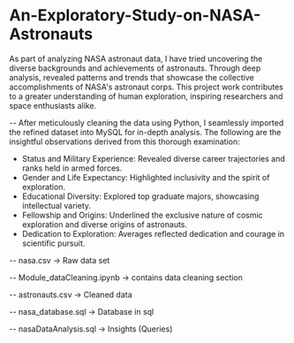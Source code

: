 # An-Exploratory-Study-on-NASA-Astronauts

As part of analyzing NASA astronaut data, I have tried uncovering the diverse backgrounds and achievements of astronauts. 
Through deep analysis, revealed patterns and trends that showcase the collective accomplishments of NASA's astronaut corps. 
This project work contributes to a greater understanding of human exploration, inspiring researchers and space enthusiasts alike.

-- After meticulously cleaning the data using Python, I seamlessly imported the refined dataset into MySQL for in-depth analysis. 
   The following are the insightful observations derived from this thorough examination:

* Status and Military Experience: Revealed diverse career trajectories and ranks held in armed forces.
* Gender and Life Expectancy: Highlighted inclusivity and the spirit of exploration.
* Educational Diversity: Explored top graduate majors, showcasing intellectual variety.
* Fellowship and Origins: Underlined the exclusive nature of cosmic exploration and diverse origins of astronauts.
* Dedication to Exploration: Averages reflected dedication and courage in scientific pursuit.

-- nasa.csv -> Raw data set

-- Module_dataCleaning.ipynb -> contains data cleaning section

-- astronauts.csv -> Cleaned data 

-- nasa_database.sql -> Database in sql

-- nasaDataAnalysis.sql -> Insights (Queries)
